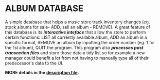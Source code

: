 # ALBUM DATABASE
A simple database that helps a music store track inventory changes (eg. stock albums for sale- ADD, sell an album - REMOVE). A great feature of this database is its ***interactive inteface*** that allow the store to perform certain functions: LIST all currently available album, ADD an album in a specific format, REMOVE an album by inputting the order number (eg. 1 for the 1st album), QUIT the program. This program also ***processes past transaction files*** and store those data a tidy list so for example a new manager could benefit a lot from not having to manually type all of their predecessor's data to the UI. 

**MORE details in the [description file](https://github.com/Wabbakienph/CS2_gh/blob/main/AlbumDatabase/READTHIS.pdf).**
